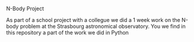 N-Body Project

As part of a school project with a collegue we did a 1 week work on the N-body problem at the Strasbourg astronomical observatory.
You we find in this repository a part of the work we did in Python
